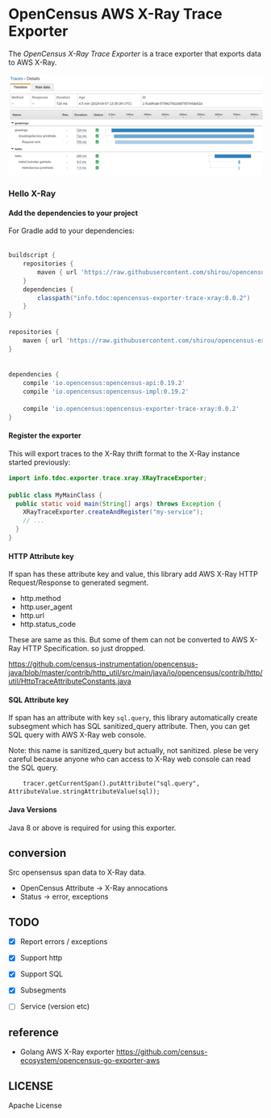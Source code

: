 # OpenCensus AWS X-Ray Trace Exporter

The *OpenCensus X-Ray Trace Exporter* is a trace exporter that exports data to AWS X-Ray.


![Screenshot](x-ray-screenshot.png?raw=true "Screenshot")


### Hello X-Ray

#### Add the dependencies to your project

For Gradle add to your dependencies:
```groovy

buildscript {
    repositories {
        maven { url 'https://raw.githubusercontent.com/shirou/opencensus-exporter-trace-xray/master/public' }
    }
    dependencies {
        classpath("info.tdoc:opencensus-exporter-trace-xray:0.0.2")
    }
}

repositories {
    maven { url 'https://raw.githubusercontent.com/shirou/opencensus-exporter-trace-xray/master/public' }
}


dependencies {
    compile 'io.opencensus:opencensus-api:0.19.2'
    compile 'io.opencensus:opencensus-impl:0.19.2'

    compile 'io.opencensus:opencensus-exporter-trace-xray:0.0.2'
}
```

#### Register the exporter

This will export traces to the X-Ray thrift format to the X-Ray instance started previously:

```java
import info.tdoc.exporter.trace.xray.XRayTraceExporter;

public class MyMainClass {
  public static void main(String[] args) throws Exception {
    XRayTraceExporter.createAndRegister("my-service");
    // ...
  }
}
```

#### HTTP Attribute key

If span has these attribute key and value, this library add AWS X-Ray HTTP Request/Response to generated segment.

- http.method
- http.user_agent
- http.url
- http.status_code

These are same as this. But some of them can not be converted to AWS X-Ray HTTP Specification. so just dropped.

https://github.com/census-instrumentation/opencensus-java/blob/master/contrib/http_util/src/main/java/io/opencensus/contrib/http/util/HttpTraceAttributeConstants.java


#### SQL Attribute key

If span has an attribute with key `sql.query`, this library automatically create subsegment which has SQL sanitized_query attribute. Then, you can get SQL query with AWS X-Ray web console.

Note: this name is sanitized_query but actually, not sanitized. plese be very careful because anyone who can access to X-Ray web console can read the SQL query.

```
    tracer.getCurrentSpan().putAttribute("sql.query", AttributeValue.stringAttributeValue(sql));
```

#### Java Versions

Java 8 or above is required for using this exporter.

## conversion

Src opensensus span data to X-Ray data.

- OpenCensus Attribute -> X-Ray annocations
- Status -> error, exceptions

## TODO

- [x] Report errors / exceptions
- [x] Support http
- [x] Support SQL
- [x] Subsegments
- [ ] Service (version etc)


## reference

- Golang AWS X-Ray exporter https://github.com/census-ecosystem/opencensus-go-exporter-aws

## LICENSE

Apache License
